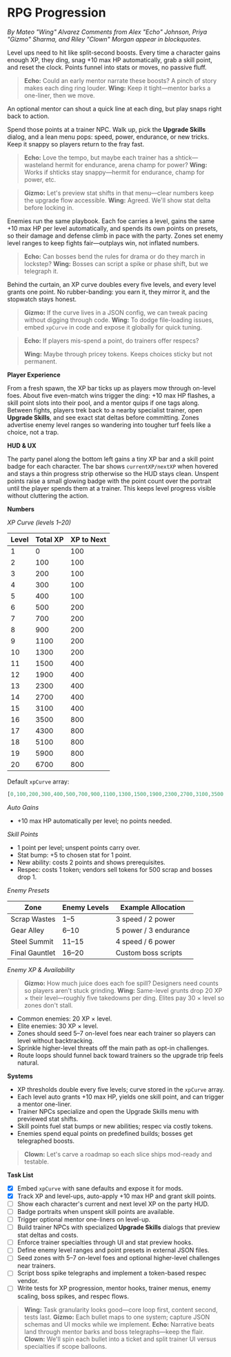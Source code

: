 # RPG Progression
*By Mateo "Wing" Alvarez*
*Comments from Alex "Echo" Johnson, Priya "Gizmo" Sharma, and Riley "Clown" Morgan appear in blockquotes.*

Level ups need to hit like split-second boosts. Every time a character gains enough XP, they ding, snag +10 max HP automatically, grab a skill point, and reset the clock. Points funnel into stats or moves, no passive fluff.

> **Echo:** Could an early mentor narrate these boosts? A pinch of story makes each ding ring louder.
> **Wing:** Keep it tight—mentor barks a one-liner, then we move.

An optional mentor can shout a quick line at each ding, but play snaps right back to action.

Spend those points at a trainer NPC. Walk up, pick the **Upgrade Skills** dialog, and a lean menu pops: speed, power, endurance, or new tricks. Keep it snappy so players return to the fray fast.

> **Echo:** Love the tempo, but maybe each trainer has a shtick—wasteland hermit for endurance, arena champ for power?
> **Wing:** Works if shticks stay snappy—hermit for endurance, champ for power, etc.

> **Gizmo:** Let's preview stat shifts in that menu—clear numbers keep the upgrade flow accessible.
> **Wing:** Agreed. We'll show stat delta before locking in.

Enemies run the same playbook. Each foe carries a level, gains the same +10 max HP per level automatically, and spends its own points on presets, so their damage and defense climb in pace with the party. Zones set enemy level ranges to keep fights fair—outplays win, not inflated numbers.

> **Echo:** Can bosses bend the rules for drama or do they march in lockstep?
> **Wing:** Bosses can script a spike or phase shift, but we telegraph it.

Behind the curtain, an XP curve doubles every five levels, and every level grants one point. No rubber-banding: you earn it, they mirror it, and the stopwatch stays honest.

> **Gizmo:** If the curve lives in a JSON config, we can tweak pacing without digging through code.
> **Wing:** To dodge file-loading issues, embed `xpCurve` in code and expose it globally for quick tuning.

> **Echo:** If players mis-spend a point, do trainers offer respecs?
>
> **Wing:** Maybe through pricey tokens. Keeps choices sticky but not permanent.

**Player Experience**

From a fresh spawn, the XP bar ticks up as players mow through on-level foes.
About five even-match wins trigger the ding: +10 max HP flashes, a skill point
slots into their pool, and a mentor quips if one tags along. Between fights,
players trek back to a nearby specialist trainer, open **Upgrade Skills**, and
see exact stat deltas before committing. Zones advertise enemy level ranges so
wandering into tougher turf feels like a choice, not a trap.

**HUD & UX**

The party panel along the bottom left gains a tiny XP bar and a skill point badge for each character. The bar shows `currentXP/nextXP` when hovered and stays a thin progress strip otherwise so the HUD stays clean. Unspent points raise a small glowing badge with the point count over the portrait until the player spends them at a trainer. This keeps level progress visible without cluttering the action.


**Numbers**

*XP Curve (levels 1–20)*

| Level | Total XP | XP to Next |
| --- | --- | --- |
| 1 | 0 | 100 |
| 2 | 100 | 100 |
| 3 | 200 | 100 |
| 4 | 300 | 100 |
| 5 | 400 | 100 |
| 6 | 500 | 200 |
| 7 | 700 | 200 |
| 8 | 900 | 200 |
| 9 | 1100 | 200 |
| 10 | 1300 | 200 |
| 11 | 1500 | 400 |
| 12 | 1900 | 400 |
| 13 | 2300 | 400 |
| 14 | 2700 | 400 |
| 15 | 3100 | 400 |
| 16 | 3500 | 800 |
| 17 | 4300 | 800 |
| 18 | 5100 | 800 |
| 19 | 5900 | 800 |
| 20 | 6700 | 800 |

Default `xpCurve` array:

```js
[0,100,200,300,400,500,700,900,1100,1300,1500,1900,2300,2700,3100,3500,4300,5100,5900,6700]
```

*Auto Gains*

- +10 max HP automatically per level; no points needed.

*Skill Points*

- 1 point per level; unspent points carry over.
- Stat bump: +5 to chosen stat for 1 point.
- New ability: costs 2 points and shows prerequisites.
- Respec: costs 1 token; vendors sell tokens for 500 scrap and bosses drop 1.

*Enemy Presets*

| Zone | Enemy Levels | Example Allocation |
| --- | --- | --- |
| Scrap Wastes | 1–5 | 3 speed / 2 power |
| Gear Alley | 6–10 | 5 power / 3 endurance |
| Steel Summit | 11–15 | 4 speed / 6 power |
| Final Gauntlet | 16–20 | Custom boss scripts |

*Enemy XP & Availability*

> **Gizmo:** How much juice does each foe spill? Designers need counts so players
aren't stuck grinding.
> **Wing:** Same-level grunts drop 20 XP × their level—roughly five takedowns per
ding. Elites pay 30 × level so zones don't stall.

- Common enemies: 20 XP × level.
- Elite enemies: 30 XP × level.
- Zones should seed 5–7 on-level foes near each trainer so players can level
without backtracking.
- Sprinkle higher-level threats off the main path as opt-in challenges.
- Route loops should funnel back toward trainers so the upgrade trip feels
natural.

**Systems**
- XP thresholds double every five levels; curve stored in the `xpCurve` array.
- Each level auto grants +10 max HP, yields one skill point, and can trigger a mentor one-liner.
- Trainer NPCs specialize and open the Upgrade Skills menu with previewed stat shifts.
- Skill points fuel stat bumps or new abilities; respec via costly tokens.
- Enemies spend equal points on predefined builds; bosses get telegraphed boosts.

> **Clown:** Let's carve a roadmap so each slice ships mod-ready and testable.

**Task List**
- [x] Embed `xpCurve` with sane defaults and expose it for mods.
- [x] Track XP and level-ups, auto-apply +10 max HP and grant skill points.
- [ ] Show each character's current and next level XP on the party HUD.
- [ ] Badge portraits when unspent skill points are available.
- [ ] Trigger optional mentor one-liners on level-up.
- [ ] Build trainer NPCs with specialized **Upgrade Skills** dialogs that preview stat deltas and costs.
- [ ] Enforce trainer specialties through UI and stat preview hooks.
- [ ] Define enemy level ranges and point presets in external JSON files.
- [ ] Seed zones with 5–7 on-level foes and optional higher-level challenges near trainers.
- [ ] Script boss spike telegraphs and implement a token-based respec vendor.
- [ ] Write tests for XP progression, mentor hooks, trainer menus, enemy scaling, boss spikes, and respec flows.

> **Wing:** Task granularity looks good—core loop first, content second, tests last.
> **Gizmo:** Each bullet maps to one system; capture JSON schemas and UI mocks while we implement.
> **Echo:** Narrative beats land through mentor barks and boss telegraphs—keep the flair.
> **Clown:** We'll spin each bullet into a ticket and split trainer UI versus specialties if scope balloons.
